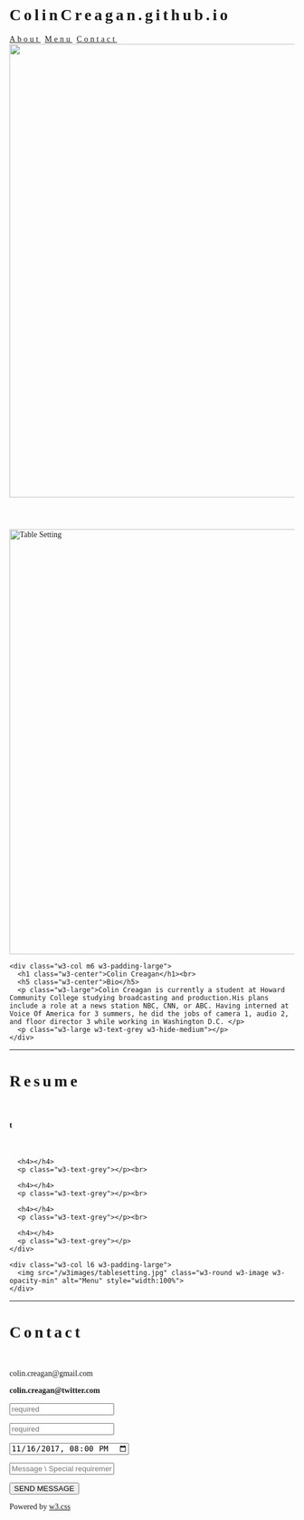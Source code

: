 # ColinCreagan.github.io  <Colin Creagan>
<html>
<title>W3.CSS Template</title>
<meta charset="UTF-8">
<meta name="viewport" content="width=device-width, initial-scale=1">
<link rel="stylesheet" href="https://www.w3schools.com/w3css/4/w3.css">
<style>
body {font-family: "Times New Roman", Georgia, Serif;}
h1, h2, h3, h4, h5, h6 {
  font-family: "Playfair Display";
  letter-spacing: 5px;
}
</style>
<body>

<!-- Navbar (sit on top) -->
<div class="w3-top">
  <div class="w3-bar w3-white w3-padding w3-card" style="letter-spacing:4px;">
    <a href="#home" class="w3-bar-item w3-button"></a>
    <!-- Right-sided navbar links. Hide them on small screens -->
    <div class="w3-right w3-hide-small">
      <a href="#about" class="w3-bar-item w3-button">About</a>
      <a href="#menu" class="w3-bar-item w3-button">Menu</a>
      <a href="#contact" class="w3-bar-item w3-button">Contact</a>
    </div>
  </div>
</div>

<!-- Header -->
<header class="w3-display-container w3-content w3-wide" style="max-width:1600px;min-width:500px" id="home">
  <img class="w3-image" src="/w3images/hamburger.jpg" alt="Hamburger Catering" width="1600" height="800">
  <div class="w3-display-bottomleft w3-padding-large w3-opacity">
    <h1 class="w3-xxlarge"></h1>
  </div>
</header>

<!-- Page content -->
<div class="w3-content" style="max-width:1100px">

  <!-- About Section -->
  <div class="w3-row w3-padding-64" id="about">
    <div class="w3-col m6 w3-padding-large w3-hide-small">
     <img src="/w3images/tablesetting2.jpg" class="w3-round w3-image w3-opacity-min" alt="Table Setting" width="600" height="750">
    </div>

    <div class="w3-col m6 w3-padding-large">
      <h1 class="w3-center">Colin Creagan</h1><br>
      <h5 class="w3-center">Bio</h5>
      <p class="w3-large">Colin Creagan is currently a student at Howard Community College studying broadcasting and production.His plans include a role at a news station NBC, CNN, or ABC. Having interned at Voice Of America for 3 summers, he did the jobs of camera 1, audio 2, and floor director 3 while working in Washington D.C. </p>
      <p class="w3-large w3-text-grey w3-hide-medium"></p> 
    </div>
  </div>

  <hr>

  <!-- Menu Section -->
  <div class="w3-row w3-padding-64" id="menu">
    <div class="w3-col l6 w3-padding-large">
      <h1 class="w3-center">Resume</h1><br>
      <h4>t</h4>
      <p class="w3-text-grey"></p><br>

      <h4></h4>
      <p class="w3-text-grey"></p><br>

      <h4></h4>
      <p class="w3-text-grey"></p><br>

      <h4></h4>
      <p class="w3-text-grey"></p><br>

      <h4></h4>
      <p class="w3-text-grey"></p>
    </div>

    <div class="w3-col l6 w3-padding-large">
      <img src="/w3images/tablesetting.jpg" class="w3-round w3-image w3-opacity-min" alt="Menu" style="width:100%">
    </div>
  </div>

  <hr>

  <!-- Contact Section -->
  <div class="w3-container w3-padding-64" id="contact">
    <h1>Contact</h1><br>
    <p>colin.creagan@gmail.com</p>
    <p class="w3-text-blue-grey w3-large"><b>colin.creagan@twitter.com</b></p>
    <p></p>
    <form action="/action_page.php" target="_blank">
      <p><input class="w3-input w3-padding-16" type="text" placeholder= required name="Name"></p>
      <p><input class="w3-input w3-padding-16" type="number" placeholder=required name="People"></p>
      <p><input class="w3-input w3-padding-16" type="datetime-local" placeholder=required name="date" value="2017-11-16T20:00"></p>
      <p><input class="w3-input w3-padding-16" type="text" placeholder="Message \ Special requirements" required name="Message"></p>
      <p><button class="w3-button w3-light-grey w3-section" type="submit">SEND MESSAGE</button></p>
    </form>
  </div>

<!-- End page content -->
</div>

<!-- Footer -->
<footer class="w3-center w3-light-grey w3-padding-32">
  <p>Powered by <a href="https://www.w3schools.com/w3css/default.asp" title="W3.CSS" target="_blank" class="w3-hover-text-green">w3.css</a></p>
</footer>

</body>
</html>
